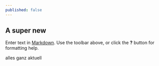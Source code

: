 ```yaml
---
published: false
---
```


## A super new

Enter text in [Markdown](http://daringfireball.net/projects/markdown/). Use the toolbar above, or click the **?** button for formatting help.

alles ganz aktuell
